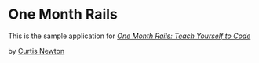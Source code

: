 # One Month Rails

This is the sample application for 
[*One Month Rails: Teach Yourself to Code*](http://onemonthrails.com)

by [Curtis Newton](http://curt.la)